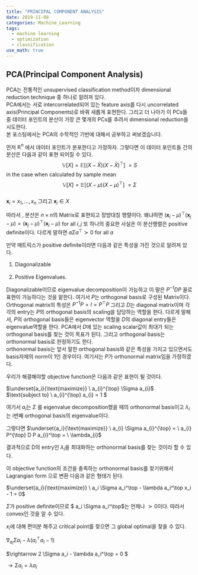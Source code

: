 ```yaml
---
title: "PRINCIPAL COMPONENT ANALYSIS"
date: 2019-11-08
categories: Machine_Learning
tags:
  - machine learning
  - optimization
  - classification
use_math: true
---
```


## PCA(Principal Component Analysis)

PCA는 전통적인 unsupervised classification method이자 dimensional reduction technique 중 하나로 알려져 있다.<br>
PCA에서는 서로 intercorrelated되어 있는 feature axis를 다시 uncorrelated axis(Principal Components)로 바꿔 새롭게 표현한다.
그리고 더 나아가 이 PCs들 중 데이터 포인트의 분산이 가장 큰 몇개의 PCs를 추려서 dimensional reduction을 시도한다.<br>
본 포스팅에서는 PCA의 수학적인 기반에 대해서 공부하고 써보겠습니다.<br>

먼저 $\mathbb{R}^n$ 에서 데이터 포인트가 분포한다고 가정하자. 그렇다면 이 데이터 포인트들 간의 분산은 다음과 같이 표현 되어질 수 있다.<br>
$$\mathbb{V}[X] = \mathbb{E}[(X-\bar{X})(X-\bar{X})^\top]\ = S$$ in the case when calculated by sample mean<br>
$$\mathbb{V}[X] = \mathbb{E}[(X-\mu)(X-\mu)^\top]\ = \Sigma$$<br>
$\textbf{x}_i = {x_1,...,x_n}$ 그리고 $\textbf{x}_i \in X$

따라서 , 분산은 $n \times n$의 Matrix로 표현되고 정방대칭 행렬이다. 왜냐하면 $(\textbf{x}_i-\mu)^\top (\textbf{x}_j-\mu) = (\textbf{x}_j-\mu)^\top (\textbf{x}_i-\mu)$ for all $i,j$
또 하나의 중요한 사실은 이 분산행렬은 positive definite이다. 다르게 말하면 $a\Sigma a^\top \succ 0$ for all $a$

만약 매트릭스가 positive definite이라면 다음과 같은 특성을 가진 것으로 알려져 있다. <br>
1. Diagonalizable<br><br>
2. Positive Eigenvalues.<br>

Diagonalizable이므로 eigenvalue decomposition이 가능하고 이 말은 $P^{-1}DP$ 꼴로 표현이 가능하다는 것을 말한다. 여기서 $P$는 orthogonal basis로 구성된 Matrix이다.<br>
Orthogonal matrix의 특성은 $P^{-1}P = I = P^{\top}P$ 그리고 $D$는 diagonal matrix이며 각각의 entry는 $P$의 orthogonal basis의 scaling을 담당하는 역할을 한다. 다르게 말해서, $P$의 orthogonal basis들은 eigenvector 역할을 $D$의 diagonal entry들은 eigenvalue역할을 한다. PCA에서 $D$에 있는 scaling scalar값이 최대가 되는 orthogonal basis를 찾는 것이 목표가 된다. 그리고 orthogonal basis는 orthonormal basis로 한정하기도 한다.<br> orthonormal basis는 앞서 말한 orthogonal basis와 같은 특성을 가지고 있으면서도 basis자체의 norm이 1인 경우이다. 여기서는 $P$가 orthonormal matrix임을 가정하겠다.<br>

우리가 해결해야할 objective function은 다음과 같은 표현이 될 것이다.<br>

$\underset{a_i}{\text{maximize}} \  a_{i}^{\top} \Sigma a_{i}$<br>
$\text{subject to} \  a_{i}^{\top} a_{i} = 1 $

여기서  $a_{i}$는 $\Sigma$ 를 eigenvalue decomposition했을 때의 orthonormal basis이고 $\lambda_i$는 i번째 orthogonal basis의 eigenvalue이다.<br>

그렇다면 $\underset{a_i}{\text{maximize}} \ a_{i} \Sigma a_{i}^{\top} =  \ a_{i} P^{\top} D P a_{i}^\top = \  \lambda_{i}$<br>

결과적으로 D의 entry인 $\lambda_i$을 최대화하는 orthonormal basis를 찾는 것이라 할 수 있다.

이 objective function의 조건을 충족하는 orthonormal basis를 찾기위해서 Lagrangian form 으로 변환 다음과 같은 형태가 된다.

$\underset{a_i}{\text{maximize}} \ a_i \Sigma a_i^\top - \lambda a_i^\top x_i - 1 = 0$

$\Sigma$가 positive definite이므로 $ a_i \Sigma a_i^\top$는 언제나 $\succ 0$이다. 따라서 convex인 것을 알 수 있다.<br>

$x_i$에 대해 편미분 해주고 critical point를 찾으면 그  global optimal을 찾을 수 있다.

$\nabla_{a_i} \Sigma a_i - \lambda(a_i^\top a_i - 1)$<br>

$\rightarrow 2 \Sigma a_i - \lambda a_i^\top = 0 $

$\rightarrow \Sigma a_i = \lambda a_i$


